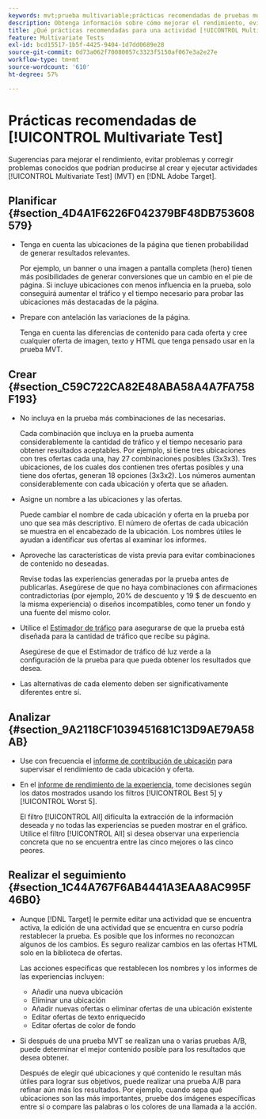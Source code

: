 ```yaml
---
keywords: mvt;prueba multivariable;prácticas recomendadas de pruebas multivariable;prácticas recomendadas de mvt;combinaciones de mvt;informes de mvt
description: Obtenga información sobre cómo mejorar el rendimiento, evitar problemas y corregir problemas conocidos que podrían producirse al crear y ejecutar actividades de [!UICONTROL Multivariate Test] en  [!DNL Adobe Target].
title: ¿Qué prácticas recomendadas para una actividad [!UICONTROL Multivariate Test]?
feature: Multivariate Tests
exl-id: bcd15517-1b5f-4425-9404-1d7dd0689e28
source-git-commit: 0d73a062f70080057c3323f5150af067e3a2e27e
workflow-type: tm+mt
source-wordcount: '610'
ht-degree: 57%

---
```


# Prácticas recomendadas de [!UICONTROL Multivariate Test]

Sugerencias para mejorar el rendimiento, evitar problemas y corregir problemas conocidos que podrían producirse al crear y ejecutar actividades [!UICONTROL Multivariate Test] (MVT) en [!DNL Adobe Target].

## Planificar  {#section_4D4A1F6226F042379BF48DB753608579}

* Tenga en cuenta las ubicaciones de la página que tienen probabilidad de generar resultados relevantes.

  Por ejemplo, un banner o una imagen a pantalla completa (hero) tienen más posibilidades de generar conversiones que un cambio en el pie de página. Si incluye ubicaciones con menos influencia en la prueba, solo conseguirá aumentar el tráfico y el tiempo necesario para probar las ubicaciones más destacadas de la página.
* Prepare con antelación las variaciones de la página.

  Tenga en cuenta las diferencias de contenido para cada oferta y cree cualquier oferta de imagen, texto y HTML que tenga pensado usar en la prueba MVT.

## Crear  {#section_C59C722CA82E48ABA58A4A7FA758F193}

* No incluya en la prueba más combinaciones de las necesarias.

  Cada combinación que incluya en la prueba aumenta considerablemente la cantidad de tráfico y el tiempo necesario para obtener resultados aceptables. Por ejemplo, si tiene tres ubicaciones con tres ofertas cada una, hay 27 combinaciones posibles (3x3x3). Tres ubicaciones, de los cuales dos contienen tres ofertas posibles y una tiene dos ofertas, generan 18 opciones (3x3x2). Los números aumentan considerablemente con cada ubicación y oferta que se añaden.

* Asigne un nombre a las ubicaciones y las ofertas.

  Puede cambiar el nombre de cada ubicación y oferta en la prueba por uno que sea más descriptivo. El número de ofertas de cada ubicación se muestra en el encabezado de la ubicación. Los nombres útiles le ayudan a identificar sus ofertas al examinar los informes.

* Aproveche las características de vista previa para evitar combinaciones de contenido no deseadas.

  Revise todas las experiencias generadas por la prueba antes de publicarlas. Asegúrese de que no haya combinaciones con afirmaciones contradictorias (por ejemplo, 20% de descuento y 19 $ de descuento en la misma experiencia) o diseños incompatibles, como tener un fondo y una fuente del mismo color.

* Utilice el [Estimador de tráfico](/help/main/c-activities/c-multivariate-testing/t-create-multivariate-test/traffic-estimator.md) para asegurarse de que la prueba está diseñada para la cantidad de tráfico que recibe su página.

  Asegúrese de que el Estimador de tráfico dé luz verde a la configuración de la prueba para que pueda obtener los resultados que desea.

* Las alternativas de cada elemento deben ser significativamente diferentes entre sí.

## Analizar  {#section_9A2118CF1039451681C13D9AE79A58AB}

* Use con frecuencia el [informe de contribución de ubicación](/help/main/c-reports/multivariate-test-reports/location-contribution-report.md) para supervisar el rendimiento de cada ubicación y oferta.
* En el [informe de rendimiento de la experiencia](/help/main/c-reports/multivariate-test-reports/experience-performance-report.md), tome decisiones según los datos mostrados usando los filtros [!UICONTROL Best 5] y [!UICONTROL Worst 5].

  El filtro [!UICONTROL All] dificulta la extracción de la información deseada y no todas las experiencias se pueden mostrar en el gráfico. Utilice el filtro [!UICONTROL All] si desea observar una experiencia concreta que no se encuentra entre las cinco mejores o las cinco peores.

## Realizar el seguimiento  {#section_1C44A767F6AB4441A3EAA8AC995F46B0}

* Aunque [!DNL Target] le permite editar una actividad que se encuentra activa, la edición de una actividad que se encuentra en curso podría restablecer la prueba. Es posible que los informes no reconozcan algunos de los cambios. Es seguro realizar cambios en las ofertas HTML solo en la biblioteca de ofertas.

  Las acciones específicas que restablecen los nombres y los informes de las experiencias incluyen:

   * Añadir una nueva ubicación
   * Eliminar una ubicación
   * Añadir nuevas ofertas o eliminar ofertas de una ubicación existente
   * Editar ofertas de texto enriquecido
   * Editar ofertas de color de fondo

* Si después de una prueba MVT se realizan una o varias pruebas A/B, puede determinar el mejor contenido posible para los resultados que desea obtener.

  Después de elegir qué ubicaciones y qué contenido le resultan más útiles para lograr sus objetivos, puede realizar una prueba A/B para refinar aún más los resultados. Por ejemplo, cuando sepa qué ubicaciones son las más importantes, pruebe dos imágenes específicas entre sí o compare las palabras o los colores de una llamada a la acción.
